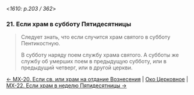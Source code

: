 
<*1610: p.203 / 362*>

### 21. Если храм в субботу Пятидесятницы

> Следует знать, что если случится храм святого в субботу Пентикостную.
>  
> В субботу наряду поем службу храма святого. А субботы же службу об умерших 
> поем в предыдущую субботу, или в предыдущий четверг, или в другой церкви.

[← МX-20. Если св. или храм на отдание Вознесения](m_x_020.md)
| [Око Церковное](README.md)
| [МX-22. Если храм в неделю Пятидесятницы →](m_x_022.md)
